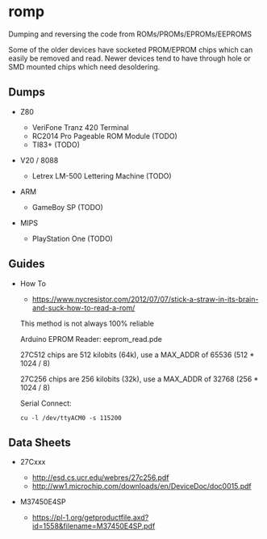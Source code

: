 # romp

Dumping and reversing the code from ROMs/PROMs/EPROMs/EEPROMS

Some of the older devices have socketed PROM/EPROM chips which can easily be removed and read.
Newer devices tend to have through hole or SMD mounted chips which need desoldering.

## Dumps

* Z80
    * VeriFone Tranz 420 Terminal
    * RC2014 Pro Pageable ROM Module    (TODO)
    * TI83+    (TODO)

* V20 / 8088
    * Letrex LM-500 Lettering Machine   (TODO)

* ARM
    * GameBoy SP    (TODO)

* MIPS
    * PlayStation One    (TODO)

## Guides

* How To
    * https://www.nycresistor.com/2012/07/07/stick-a-straw-in-its-brain-and-suck-how-to-read-a-rom/

    This method is not always 100% reliable

    Arduino EPROM Reader: eeprom_read.pde

    27C512 chips are 512 kilobits (64k), use a MAX_ADDR of 65536 (512 * 1024 / 8)

    27C256 chips are 256 kilobits (32k), use a MAX_ADDR of 32768 (256 * 1024 / 8)

    Serial Connect:

    `cu -l /dev/ttyACM0 -s 115200`

## Data Sheets

* 27Cxxx
    * http://esd.cs.ucr.edu/webres/27c256.pdf
    * http://ww1.microchip.com/downloads/en/DeviceDoc/doc0015.pdf

* M37450E4SP
    * https://pl-1.org/getproductfile.axd?id=1558&filename=M37450E4SP.pdf
